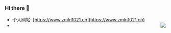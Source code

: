 ### Hi there 👋
-  个人网站: [https://www.zmln1021.cn](https://www.zmln1021.cn)
-  [<img align="right" src="https://github-readme-stats.vercel.app/api?username=MaLunan&count_private=true&show_icons=true&theme=onedark&locale=cn">](https://www.zmln1021.cn)
